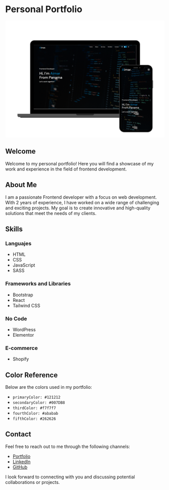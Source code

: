 # Personal Portfolio

![Profile Image](img/portfolio-mockup.png)

## Welcome

Welcome to my personal portfolio! Here you will find a showcase of my work and experience in the field of frontend development.

## About Me

I am a passionate Frontend developer with a focus on web development. With 2 years of experience, I have worked on a wide range of challenging and exciting projects. My goal is to create innovative and high-quality solutions that meet the needs of my clients.

## Skills

### Languajes

-   HTML
-   CSS
-   JavaScript
-   SASS

### Frameworks and Libraries

-   Bootstrap
-   React
-   Tailwind CSS

### No Code

-   WordPress
-   Elementor

### E-commerce

-   Shopify

## Color Reference

Below are the colors used in my portfolio:

-   `primaryColor: #121212`
-   `secondaryColor: #007DB8`
-   `thirdColor: #f7f7f7`
-   `fourthColor: #ababab`
-   `fifthColor: #262626`

## Contact

Feel free to reach out to me through the following channels:

-   [Portfolio](https://aimarbusta.netlify.app/)
-   [LinkedIn](https://www.linkedin.com/in/aimarbustamante/)
-   [GitHub](https://github.com/AimarBustamante)

I look forward to connecting with you and discussing potential collaborations or projects.
